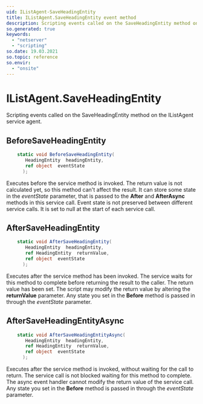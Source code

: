 ```yaml
---
uid: IListAgent-SaveHeadingEntity
title: IListAgent.SaveHeadingEntity event method
description: Scripting events called on the SaveHeadingEntity method on the IListAgent service agent.
so.generated: true
keywords:
  - "netserver"
  - "scripting"
so.date: 19.03.2021
so.topic: reference
so.envir:
  - "onsite"
---
```

# IListAgent.SaveHeadingEntity

Scripting events called on the <see cref='M:SuperOffice.CRM.Services.IListAgent.SaveHeadingEntity'>SaveHeadingEntity</see> method on the <see cref='IListAgent'>IListAgent</see>  service agent.

## BeforeSaveHeadingEntity
```cs
    static void BeforeSaveHeadingEntity(
       HeadingEntity  headingEntity,
       ref object  eventState
      );
```
Executes before the service method is invoked.
The return value is not calculated yet, so this method can't affect the result.
It can store some state in the *eventState* parameter, that is passed to the **After** and **AfterAsync** methods in this service call.
Event state is not preserved between different service calls. It is set to null at the start of each service call.
## AfterSaveHeadingEntity
```cs
    static void AfterSaveHeadingEntity(
       HeadingEntity  headingEntity,
       ref HeadingEntity  returnValue,
       ref object  eventState
      );
```
Executes after the service method has been invoked. The service waits for this method to complete before returning the result to the caller.
The return value has been set. The script may modify the return value by altering the **returnValue** parameter.
Any state you set in the **Before** method is passed in through the *eventState* parameter.
## AfterSaveHeadingEntityAsync
```cs
    static void AfterSaveHeadingEntityAsync(
       HeadingEntity  headingEntity,
       ref HeadingEntity  returnValue,
       ref object  eventState
      );
```
Executes after the service method is invoked, without waiting for the call to return.
The service call is not blocked waiting for this method to complete.
The async event handler cannot modify the return value of the service call.
Any state you set in the **Before** method is passed in through the *eventState* parameter.

